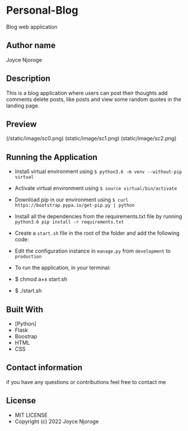 # Personal-Blog
Blog web application

## Author name
Joyce Njoroge 

## Description 
This is a blog application where users can post their thoughts add comments delete posts, like posts and view some random quotes in the landing page.

## Preview
(/static/image/sc0.png)
(static/image/sc1.png)
(static/image/sc2.png)
## Running the Application
* Install virtual environment using `$ python3.6 -m venv --without-pip virtual`
* Activate virtual environment using `$ source virtual/bin/activate`
* Download pip in our environment using `$ curl https://bootstrap.pypa.io/get-pip.py | python`
* Install all the dependencies from the requirements.txt file by running `python3.6 pip install -r requirements.txt`
* Create a `start.sh` file in the root of the folder and add the following code:

* Edit the configuration instance in `manage.py` from `development` to `production`
* To run the application, in your terminal:
* $ chmod a+x start.sh
* $ ./start.sh

## Built With

* [Python]
* Flask
* Boostrap
* HTML
* CSS

## Contact information
if you have any questions or contributions feel free to contact me

## License
* MIT LICENSE
* Copyright (c) 2022 Joyce Njoroge

